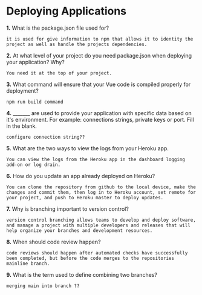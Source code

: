 # Deploying Applications

**1.** What is the package.json file used for?
<!-- enter you answer in the space below -->
```
it is used for give information to npm that allows it to identity the project as well as handle the projects dependencies. 
``` 
**2.** At what level of your project do you need package.json when deploying your application? Why?
<!-- enter you answer in the space below -->
```
You need it at the top of your project.
```
**3.** What command will ensure that your Vue code is compiled properly for deployment?
<!-- enter you answer in the space below -->
```
npm run build command 
```
**4.** _______ are used to provide your application with specific data based on it's environment. For example: connections strings, private keys or port. Fill in the blank.
<!-- enter you answer in the space below -->
```
configure connection string??
```
**5.** What are the two ways to view the logs from your Heroku app.
<!-- enter you answer in the space below -->
```
You can view the logs from the Heroku app in the dashboard logging add-on or log drain. 
```
**6.** How do you update an app already deployed on Heroku?
<!-- enter you answer in the space below -->
```
You can clone the repository from github to the local device, make the changes and commit them, then log in to Heroku account, set remote for your project, and push to Heroku master to deploy updates. 
```
**7.** Why is branching important to version control?
<!-- enter you answer in the space below -->
```
version control branching allows teams to develop and deploy software, and manage a project with multiple developers and releases that will help organize your branches and development resources. 
```
**8.** When should code review happen?
<!-- enter you answer in the space below -->
```
code reviews should happen after automated checks have successfully been completed, but before the code merges to the repositories mainline branch. 
```
**9.** What is the term used to define combining two branches?
<!-- enter you answer in the space below -->
```
merging main into branch ??
```